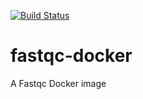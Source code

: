 [![Build Status](https://app.travis-ci.com/eferos93/fastqc-docker.svg?branch=main)](https://app.travis-ci.com/eferos93/fastqc-docker)
# fastqc-docker
A Fastqc Docker image
